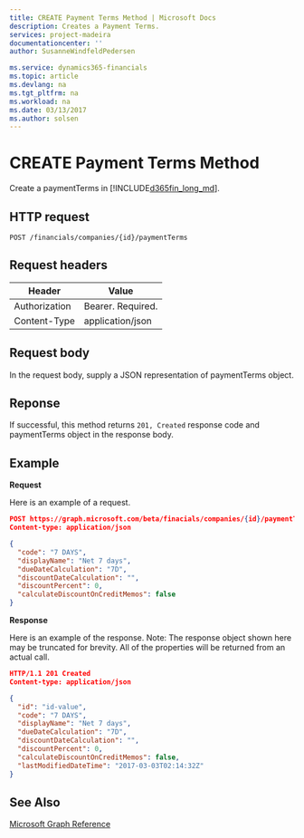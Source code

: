 ```yaml
---
title: CREATE Payment Terms Method | Microsoft Docs
description: Creates a Payment Terms.
services: project-madeira
documentationcenter: ''
author: SusanneWindfeldPedersen

ms.service: dynamics365-financials
ms.topic: article
ms.devlang: na
ms.tgt_pltfrm: na
ms.workload: na
ms.date: 03/13/2017
ms.author: solsen
---
```


# CREATE Payment Terms Method
Create a paymentTerms in [!INCLUDE[d365fin_long_md](../dynamics-nav/includes/d365fin_long_md.md)].

## HTTP request
```
POST /financials/companies/{id}/paymentTerms
```

## Request headers
|Header|Value|
|------|-----|
|Authorization  |Bearer. Required.    |
|Content-Type  |application/json    |

## Request body
In the request body, supply a JSON representation of paymentTerms object.

## Reponse
If successful, this method returns ```201, Created``` response code and paymentTerms object in the response body.

## Example

**Request**

Here is an example of a request.

```json
POST https://graph.microsoft.com/beta/finacials/companies/{id}/paymentTerms
Content-type: application/json

{
  "code": "7 DAYS",
  "displayName": "Net 7 days",
  "dueDateCalculation": "7D",
  "discountDateCalculation": "",
  "discountPercent": 0,
  "calculateDiscountOnCreditMemos": false
}
```

**Response**

Here is an example of the response. Note: The response object shown here may be truncated for brevity. All of the properties will be returned from an actual call.

```json
HTTP/1.1 201 Created
Content-type: application/json

{
  "id": "id-value",
  "code": "7 DAYS",
  "displayName": "Net 7 days",
  "dueDateCalculation": "7D",
  "discountDateCalculation": "",
  "discountPercent": 0,
  "calculateDiscountOnCreditMemos": false,
  "lastModifiedDateTime": "2017-03-03T02:14:32Z"
}

```



## See Also
[Microsoft Graph Reference](graph-reference.md)  